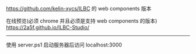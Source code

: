 https://github.com/kelin-xycs/ILBC 的 web components 版本  


在线预览(必须 chrome 并且必须是支持 web components 的版本) https://2a5f.github.io/ILBC-Studio/

---
使用 server.ps1 启动服务器后访问 localhost:3000 
